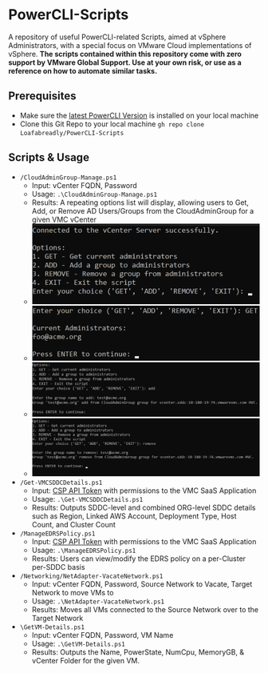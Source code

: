 # PowerCLI-Scripts

A repository of useful PowerCLI-related Scripts, aimed at vSphere Administrators, with a special focus on VMware Cloud implementations of vSphere.
**The scripts contained within this repository come with zero support by VMware Global Support. Use at your own risk, or use as a reference on how to automate similar tasks.**
## Prerequisites

 - Make sure the [latest PowerCLI Version](https://developer.vmware.com/docs/15353/powercli-change-log/) is installed on your local machine
 - Clone this Git Repo to your local machine `gh repo clone Loafabreadly/PowerCLI-Scripts`

## Scripts & Usage
 - `/CloudAdminGroup-Manage.ps1`
	 - Input: vCenter FQDN, Password
	 - Usage: `.\CloudAdminGroup-Manage.ps1`
	 - Results: A repeating options list will display, allowing users to Get, Add, or Remove AD Users/Groups from the CloudAdminGroup for a given VMC vCenter
	 - ![Options Menu](Images/CloudAdminGroup-1.png)
	 - ![GET current Admins](Images/CloudAdminGroup-2.png)
	 - ![ADD AD User/Group](Images/CloudAdminGroup-3.png)
	 - ![REMOVE AD user/Group](Images/CloudAdminGroup-4.png)
 - `/Get-VMCSDDCDetails.ps1`
	 - Input: [CSP API Token](https://developer.vmware.com/apis/csp/csp-iam/latest/) with permissions to the VMC SaaS Application
	 - Usage: `.\Get-VMCSDDCDetails.ps1`
	 - Results: Outputs SDDC-level and combined ORG-level SDDC details such as Region, Linked AWS Account, Deployment Type, Host Count, and Cluster Count
 - `/ManageEDRSPolicy.ps1`
	 - Input: [CSP API Token](https://developer.vmware.com/apis/csp/csp-iam/latest/) with permissions to the VMC SaaS Application
	 - Usage: `.\ManageEDRSPolicy.ps1`
	 - Results: Users can view/modify the EDRS policy on a per-Cluster per-SDDC basis
 - `/Networking/NetAdapter-VacateNetwork.ps1`
	 - Input: vCenter FQDN, Password, Source Network to Vacate, Target Network to move VMs to
	 - Usage: `.\NetAdapter-VacateNetwork.ps1`
	 - Results: Moves all VMs connected to the Source Network over to the Target Network
 - `\GetVM-Details.ps1`
	 - Input: vCenter FQDN, Password, VM Name
	 - Usage: `.\GetVM-Details.ps1`
	 - Results: Outputs the Name, PowerState, NumCpu, MemoryGB, & vCenter Folder for the given VM.

